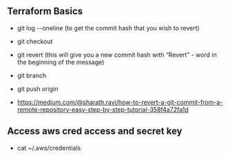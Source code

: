 ## Terraform Basics
- git log --oneline (to get the commit hash that you wish to revert)
- git checkout <commit-hash>
- git revert <commit-hash> (this will give you a new commit hash with “Revert” - word in the beginning of the message)
- git branch <new-branch-name> <new-commit-hash>
- git push origin <new-branch-name>

- https://medium.com/@sharath.ravi/how-to-revert-a-git-commit-from-a-remote-repository-easy-step-by-step-tutorial-358f4a72fa1d

## Access aws cred access and secret key
- cat ~/.aws/credentials

